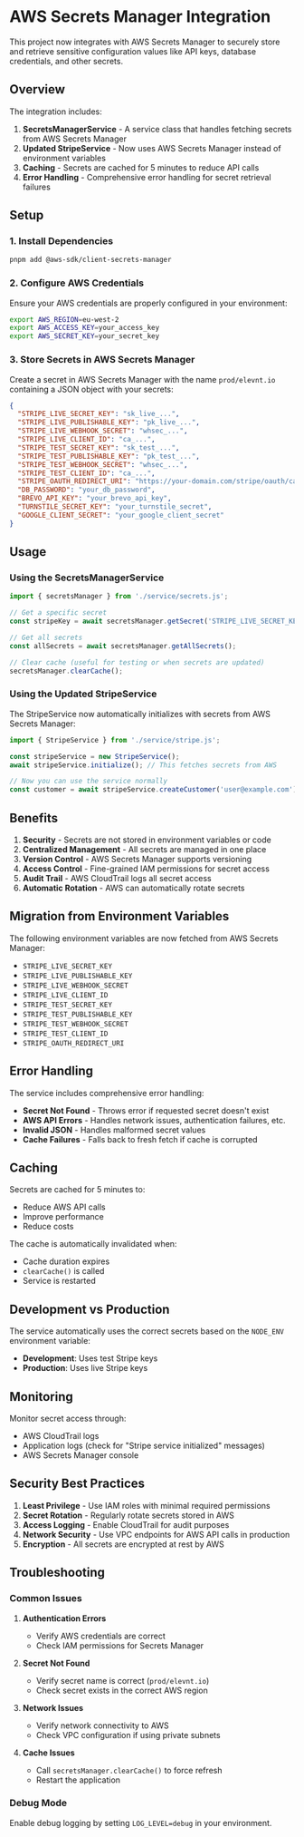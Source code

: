 # AWS Secrets Manager Integration

This project now integrates with AWS Secrets Manager to securely store and retrieve sensitive configuration values like API keys, database credentials, and other secrets.

## Overview

The integration includes:

1. **SecretsManagerService** - A service class that handles fetching secrets from AWS Secrets Manager
2. **Updated StripeService** - Now uses AWS Secrets Manager instead of environment variables
3. **Caching** - Secrets are cached for 5 minutes to reduce API calls
4. **Error Handling** - Comprehensive error handling for secret retrieval failures

## Setup

### 1. Install Dependencies

```bash
pnpm add @aws-sdk/client-secrets-manager
```

### 2. Configure AWS Credentials

Ensure your AWS credentials are properly configured in your environment:

```bash
export AWS_REGION=eu-west-2
export AWS_ACCESS_KEY=your_access_key
export AWS_SECRET_KEY=your_secret_key
```

### 3. Store Secrets in AWS Secrets Manager

Create a secret in AWS Secrets Manager with the name `prod/elevnt.io` containing a JSON object with your secrets:

```json
{
  "STRIPE_LIVE_SECRET_KEY": "sk_live_...",
  "STRIPE_LIVE_PUBLISHABLE_KEY": "pk_live_...",
  "STRIPE_LIVE_WEBHOOK_SECRET": "whsec_...",
  "STRIPE_LIVE_CLIENT_ID": "ca_...",
  "STRIPE_TEST_SECRET_KEY": "sk_test_...",
  "STRIPE_TEST_PUBLISHABLE_KEY": "pk_test_...",
  "STRIPE_TEST_WEBHOOK_SECRET": "whsec_...",
  "STRIPE_TEST_CLIENT_ID": "ca_...",
  "STRIPE_OAUTH_REDIRECT_URI": "https://your-domain.com/stripe/oauth/callback",
  "DB_PASSWORD": "your_db_password",
  "BREVO_API_KEY": "your_brevo_api_key",
  "TURNSTILE_SECRET_KEY": "your_turnstile_secret",
  "GOOGLE_CLIENT_SECRET": "your_google_client_secret"
}
```

## Usage

### Using the SecretsManagerService

```typescript
import { secretsManager } from './service/secrets.js';

// Get a specific secret
const stripeKey = await secretsManager.getSecret('STRIPE_LIVE_SECRET_KEY');

// Get all secrets
const allSecrets = await secretsManager.getAllSecrets();

// Clear cache (useful for testing or when secrets are updated)
secretsManager.clearCache();
```

### Using the Updated StripeService

The StripeService now automatically initializes with secrets from AWS Secrets Manager:

```typescript
import { StripeService } from './service/stripe.js';

const stripeService = new StripeService();
await stripeService.initialize(); // This fetches secrets from AWS

// Now you can use the service normally
const customer = await stripeService.createCustomer('user@example.com');
```

## Benefits

1. **Security** - Secrets are not stored in environment variables or code
2. **Centralized Management** - All secrets are managed in one place
3. **Version Control** - AWS Secrets Manager supports versioning
4. **Access Control** - Fine-grained IAM permissions for secret access
5. **Audit Trail** - AWS CloudTrail logs all secret access
6. **Automatic Rotation** - AWS can automatically rotate secrets

## Migration from Environment Variables

The following environment variables are now fetched from AWS Secrets Manager:

- `STRIPE_LIVE_SECRET_KEY`
- `STRIPE_LIVE_PUBLISHABLE_KEY`
- `STRIPE_LIVE_WEBHOOK_SECRET`
- `STRIPE_LIVE_CLIENT_ID`
- `STRIPE_TEST_SECRET_KEY`
- `STRIPE_TEST_PUBLISHABLE_KEY`
- `STRIPE_TEST_WEBHOOK_SECRET`
- `STRIPE_TEST_CLIENT_ID`
- `STRIPE_OAUTH_REDIRECT_URI`

## Error Handling

The service includes comprehensive error handling:

- **Secret Not Found** - Throws error if requested secret doesn't exist
- **AWS API Errors** - Handles network issues, authentication failures, etc.
- **Invalid JSON** - Handles malformed secret values
- **Cache Failures** - Falls back to fresh fetch if cache is corrupted

## Caching

Secrets are cached for 5 minutes to:

- Reduce AWS API calls
- Improve performance
- Reduce costs

The cache is automatically invalidated when:

- Cache duration expires
- `clearCache()` is called
- Service is restarted

## Development vs Production

The service automatically uses the correct secrets based on the `NODE_ENV` environment variable:

- **Development**: Uses test Stripe keys
- **Production**: Uses live Stripe keys

## Monitoring

Monitor secret access through:

- AWS CloudTrail logs
- Application logs (check for "Stripe service initialized" messages)
- AWS Secrets Manager console

## Security Best Practices

1. **Least Privilege** - Use IAM roles with minimal required permissions
2. **Secret Rotation** - Regularly rotate secrets stored in AWS
3. **Access Logging** - Enable CloudTrail for audit purposes
4. **Network Security** - Use VPC endpoints for AWS API calls in production
5. **Encryption** - All secrets are encrypted at rest by AWS

## Troubleshooting

### Common Issues

1. **Authentication Errors**

   - Verify AWS credentials are correct
   - Check IAM permissions for Secrets Manager

2. **Secret Not Found**

   - Verify secret name is correct (`prod/elevnt.io`)
   - Check secret exists in the correct AWS region

3. **Network Issues**

   - Verify network connectivity to AWS
   - Check VPC configuration if using private subnets

4. **Cache Issues**
   - Call `secretsManager.clearCache()` to force refresh
   - Restart the application

### Debug Mode

Enable debug logging by setting `LOG_LEVEL=debug` in your environment.
